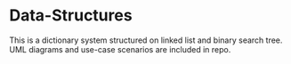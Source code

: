 # Data-Structures
 This is a dictionary system structured on linked list and binary search tree.
 UML diagrams and use-case scenarios are included in repo.

 
